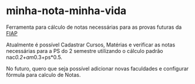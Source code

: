 # minha-nota-minha-vida

Ferramenta para cálculo de notas necessárias para as provas futuras da [FIAP](www.fiap.com.br)

Atualmente é possível Cadastrar Cursos, Matérias e verificar as notas necessárias para a PS do 2 semestre utilizando o cálculo padrão nac*0.2+am*0.3+ps*0.5.

No futuro, quero que seja possível adicionar novas faculdades e configurar fórmula para calculo de Notas.
